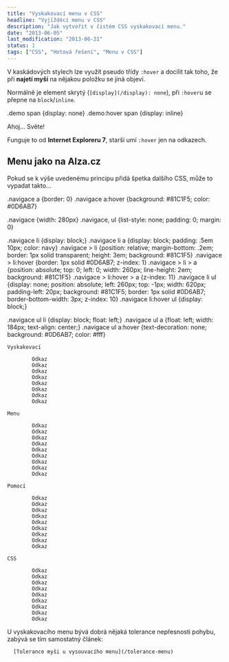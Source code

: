 ```yaml
---
title: "Vyskakovací menu v CSS"
headline: "Vyjížděcí menu v CSS"
description: "Jak vytvořit v čistém CSS vyskakovací menu."
date: "2013-06-05"
last_modification: "2013-06-21"
status: 1
tags: ["CSS", "Hotová řešení", "Menu v CSS"]
---
```


V kaskádových stylech lze využít pseudo třídy `:hover` a docílit tak toho, že při **najetí myší** na nějakou položku se jiná objeví. 

  Normálně je element skrytý (`[display](/display): none`),
při `:hover`u se přepne na `block`/`inline`.

.demo span {display: none}
.demo:hover span {display: inline}

Ahoj… Světe!

Funguje to od **Internet Exploreru 7**, starší umí `:hover` jen na odkazech.

## Menu jako na Alza.cz

Pokud se k výše uvedenému principu přidá špetka dalšího CSS, může to vypadat takto…

.navigace a {border: 0}
.navigace a:hover {background: #81C1F5; color: #0D6AB7}

.navigace {width: 280px}
.navigace, ul {list-style: none; padding: 0; margin: 0}

.navigace li {display: block;}
.navigace li a {display: block; padding: .5em 10px; color: navy}
.navigace > li {position: relative; margin-bottom: .2em;  border: 1px solid transparent; height: 3em; background: #81C1F5}
.navigace > li:hover {border: 1px solid #0D6AB7; z-index: 1}
.navigace > li > a {position: absolute; top: 0; left: 0; width: 260px; line-height: 2em; background: #81C1F5}
.navigace > li:hover > a {z-index: 11}
.navigace li ul {display: none; position: absolute; left: 260px; top: -1px; width: 620px; padding-left: 20px; background: #81C1F5; border: 1px solid #0D6AB7; border-bottom-width: 3px; z-index: 10}
.navigace li:hover ul {display: block;}

.navigace ul li {display: block; float: left;}
.navigace ul a {float: left; width: 184px; text-align: center;}
.navigace ul a:hover {text-decoration: none; background: #0D6AB7; color: #fff}

	Vyskakovací
		
			Odkaz
			Odkaz
			Odkaz
			Odkaz
			Odkaz
			Odkaz
			Odkaz
			Odkaz

	Menu
		
			Odkaz
			Odkaz
			Odkaz
			Odkaz
			Odkaz
			Odkaz
			Odkaz
			Odkaz
			Odkaz

	Pomocí
		
			Odkaz
			Odkaz
			Odkaz
			Odkaz
			Odkaz
			Odkaz
			Odkaz
			Odkaz
			Odkaz

	CSS
		
			Odkaz
			Odkaz
			Odkaz
			Odkaz
			Odkaz
			Odkaz
			Odkaz
			Odkaz
			Odkaz

U vyskakovacího menu bývá dobrá nějaká tolerance nepřesnosti pohybu, zabývá se tím samostatný článek:

      [Tolerance myši u vysouvacího menu](/tolerance-menu)